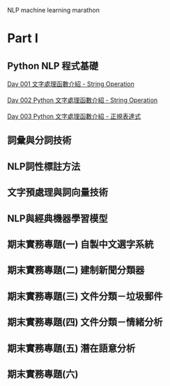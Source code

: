 
NLP machine learning marathon
# Part I
## Python NLP 程式基礎
[Day 001 文字處理函數介紹 - String Operation](https://github.com/inwater0929/Part1_NLP_marathon/blob/main/Day1-%20String%20operation/Day1-%20String%20operation%E4%BD%9C%E6%A5%AD.ipynb) 
<br><br>
[Day 002 Python 文字處理函數介紹 - String Operation](https://github.com/inwater0929/Part1_NLP_marathon/blob/main/Day2-%20String%20operation/Day2-%20String%20operation%E4%BD%9C%E6%A5%AD.ipynb) 
<br><br>
[Day 003 Python 文字處理函數介紹 - 正規表達式](https://github.com/inwater0929/Part1_NLP_marathon/blob/main/Day3_Regex/Day3_Regex_%E4%BD%9C%E6%A5%AD%E8%A7%A3%E7%AD%94.ipynb) 

## 詞彙與分詞技術
## NLP詞性標註方法
## 文字預處理與詞向量技術
## NLP與經典機器學習模型
## 期末實務專題(一) 自製中文選字系統
## 期末實務專題(二) 建制新聞分類器
## 期末實務專題(三) 文件分類－垃圾郵件
## 期末實務專題(四) 文件分類－情緒分析
## 期末實務專題(五) 潛在語意分析
## 期末實務專題(六)

